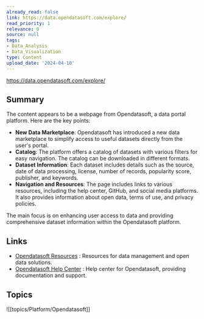 ```yaml
---
already_read: false
link: https://data.opendatasoft.com/explore/
read_priority: 1
relevance: 0
source: null
tags:
- Data_Analysis
- Data_Visualization
type: Content
upload_date: '2024-04-10'
---
```


https://data.opendatasoft.com/explore/
## Summary

The content appears to be a webpage from Opendatasoft, a data portal platform. Here are the key points:

- **New Data Marketplace**: Opendatasoft has introduced a new data marketplace to simplify access to useful datasets directly from the user's portal.
- **Catalog**: The platform offers a catalog of datasets with various filters for easy navigation. The catalog can be downloaded in different formats.
- **Dataset Information**: Each dataset includes details such as the source, date of data processing, license, number of records, popularity score, publisher, and keywords.
- **Navigation and Resources**: The page includes links to various resources, including the help center, GitHub, and social media platforms. It also provides information about open data, terms of use, and privacy policies.

The main focus is on enhancing user access to data and providing comprehensive dataset information within the Opendatasoft platform.
## Links

- [Opendatasoft Resources](https://www.opendatasoft.com/resources/?utm_source=ods-datahub) : Resources for data management and open data solutions.
- [Opendatasoft Help Center](https://help.opendatasoft.com) : Help center for Opendatasoft, providing documentation and support.

## Topics

![[topics/Platform/Opendatasoft]]